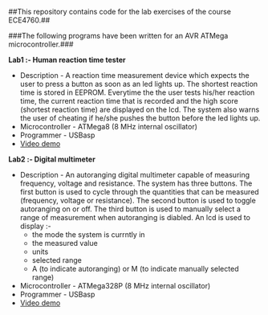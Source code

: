 ##This repository contains code for the lab exercises of the course ECE4760.##

###The following programs have been written for an AVR ATMega microcontroller.###


**Lab1 :- Human reaction time tester**
  * Description - A reaction time measurement device which expects the user to press a button as soon as an led lights up. The shortest reaction time is stored in EEPROM. Everytime the the user tests his/her reaction time, the current reaction time that is recorded and the high score (shortest reaction time) are displayed on the lcd. The system also warns the user of cheating if he/she pushes the button before the led lights up. 
  * Microcontroller - ATMega8 (8 MHz internal oscillator)
  * Programmer - USBasp
  * [Video demo](https://www.youtube.com/watch?v=nKClmKczyAs)


**Lab2 :- Digital multimeter**
  * Description - An autoranging digital multimeter capable of measuring frequency, voltage and resistance. The system has three buttons. The first button is used to cycle through the quantities that can be measured (frequency, voltage or resistance). The second button is used to toggle autoranging on or off. The third button is used to manually select a range of measurement when autoranging is diabled. An lcd is used to display :-
    * the mode the system is currntly in 
    * the measured value
    * units
    * selected range
    * A (to indicate autoranging) or M (to indicate manually selected range)
  * Microcontroller - ATMega328P (8 MHz internal oscillator)
  * Programmer - USBasp
  * [Video demo](https://www.youtube.com/watch?v=QhZsdq6Vz5E)
